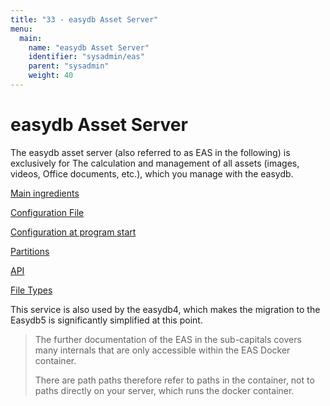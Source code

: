 ```yaml
---
title: "33 - easydb Asset Server"
menu:
  main:
    name: "easydb Asset Server"
    identifier: "sysadmin/eas"
    parent: "sysadmin"
    weight: 40
---
```

easydb Asset Server
===================

The easydb asset server (also referred to as EAS in the following) is exclusively for
The calculation and management of all assets (images, videos,
Office documents, etc.), which you manage with the easydb.

[Main ingredients](installation)

[Configuration File](conf)

[Configuration at program start](initconf)

[Partitions](partitions)

[API](api)

[File Types](filetypes)

This service is also used by the easydb4, which makes the migration to the
Easydb5 is significantly simplified at this point.

> The further documentation of the EAS in the sub-capitals covers many internals that are only accessible within the EAS Docker container.
>
> There are path paths therefore refer to paths in the container, not to paths directly on your server, which runs the docker container.
